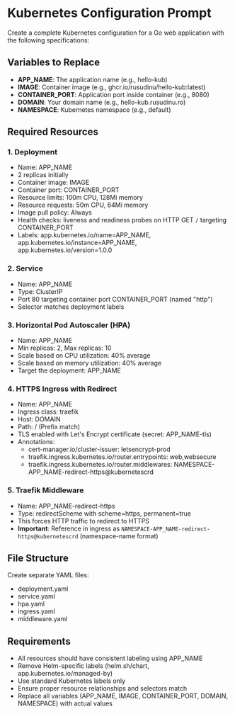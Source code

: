 # Kubernetes Configuration Prompt

Create a complete Kubernetes configuration for a Go web application with the following specifications:

## Variables to Replace
- **APP_NAME**: The application name (e.g., hello-kub)
- **IMAGE**: Container image (e.g., ghcr.io/rusudinu/hello-kub:latest)
- **CONTAINER_PORT**: Application port inside container (e.g., 8080)
- **DOMAIN**: Your domain name (e.g., hello-kub.rusudinu.ro)
- **NAMESPACE**: Kubernetes namespace (e.g., default)

## Required Resources

### 1. Deployment
- Name: APP_NAME
- 2 replicas initially
- Container image: IMAGE
- Container port: CONTAINER_PORT
- Resource limits: 100m CPU, 128Mi memory
- Resource requests: 50m CPU, 64Mi memory
- Image pull policy: Always
- Health checks: liveness and readiness probes on HTTP GET `/` targeting CONTAINER_PORT
- Labels: app.kubernetes.io/name=APP_NAME, app.kubernetes.io/instance=APP_NAME, app.kubernetes.io/version=1.0.0

### 2. Service
- Name: APP_NAME
- Type: ClusterIP
- Port 80 targeting container port CONTAINER_PORT (named "http")
- Selector matches deployment labels

### 3. Horizontal Pod Autoscaler (HPA)
- Name: APP_NAME
- Min replicas: 2, Max replicas: 10
- Scale based on CPU utilization: 40% average
- Scale based on memory utilization: 40% average
- Target the deployment: APP_NAME

### 4. HTTPS Ingress with Redirect
- Name: APP_NAME
- Ingress class: traefik
- Host: DOMAIN
- Path: / (Prefix match)
- TLS enabled with Let's Encrypt certificate (secret: APP_NAME-tls)
- Annotations:
  - cert-manager.io/cluster-issuer: letsencrypt-prod
  - traefik.ingress.kubernetes.io/router.entrypoints: web,websecure
  - traefik.ingress.kubernetes.io/router.middlewares: NAMESPACE-APP_NAME-redirect-https@kubernetescrd

### 5. Traefik Middleware
- Name: APP_NAME-redirect-https
- Type: redirectScheme with scheme=https, permanent=true
- This forces HTTP traffic to redirect to HTTPS
- **Important**: Reference in ingress as `NAMESPACE-APP_NAME-redirect-https@kubernetescrd` (namespace-name format)

## File Structure
Create separate YAML files:
- deployment.yaml
- service.yaml  
- hpa.yaml
- ingress.yaml
- middleware.yaml

## Requirements
- All resources should have consistent labeling using APP_NAME
- Remove Helm-specific labels (helm.sh/chart, app.kubernetes.io/managed-by)
- Use standard Kubernetes labels only
- Ensure proper resource relationships and selectors match
- Replace all variables (APP_NAME, IMAGE, CONTAINER_PORT, DOMAIN, NAMESPACE) with actual values
